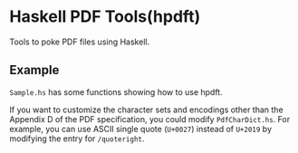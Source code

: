 Haskell PDF Tools(hpdft)
========================

Tools to poke PDF files using Haskell. 


Example
-------
`Sample.hs` has some functions showing how to use hpdft. 

If you want to customize the character sets and encodings other than the Appendix D of the PDF specification, you could modify `PdfCharDict.hs`. For example, you can use ASCII single quote (`U+0027`) instead of `U+2019` by modifying the entry for `/quoteright`.
